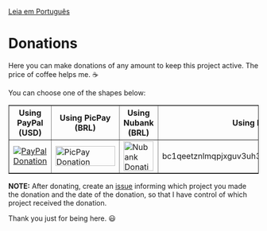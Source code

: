 [Leia em Português](https://github.com/williamcanin/donations/blob/master/README-ptbr.md)

# Donations

Here you can make donations of any amount to keep this project active. The price of coffee helps me. :coffee:

You can choose one of the shapes below:

<div class="donation">
<table border="1">
  <thead>
    <tr>
      <th>Using PayPal (USD)</th>
      <th>Using PicPay (BRL)</th>
      <th>Using Nubank (BRL)</th>
      <th>Using Bitcoin</th>
    </tr>
  </thead>
  <tbody>
    <tr>
      <td>
        <a href="https://www.paypal.com/cgi-bin/webscr?cmd=_s-xclick&hosted_button_id=YBK2HEEYG8V5W&source" target="_blank">
          <img src="https://raw.githubusercontent.com/williamcanin/donations/master/svg/banks/paypal.svg" alt="PayPal Donation"
        </a>
      </td>
      <td>
        <a href="https://app.picpay.com/user/williamcanin" target="_blank">
          <img width="120" height="40" src="https://raw.githubusercontent.com/williamcanin/donations/master/svg/banks/picpay.svg" alt="PicPay Donation">
       </a>
     </td>
     <td>
        <a href="https://nubank.com.br/pagar/4hzmr/HNn2g3w1TI" target="_blank">
          <img width="auto" height="60" src="https://raw.githubusercontent.com/williamcanin/donations/master/svg/banks/nubank.svg" alt="Nubank Donation">
       </a>
     </td>
     <td>
        <p align="center"> bc1qeetznlmqpjxguv3uh3qffvsvpfgwm2ezg85mgt</p>
     </td>
   </tr>
  </tbody>
</table>
</div>

**NOTE:** After donating, create an [issue](https://github.com/williamcanin/donations/issues) informing which project you made the donation and the date of the donation, so that I have control of which project received the donation.

Thank you just for being here. :smiley:
